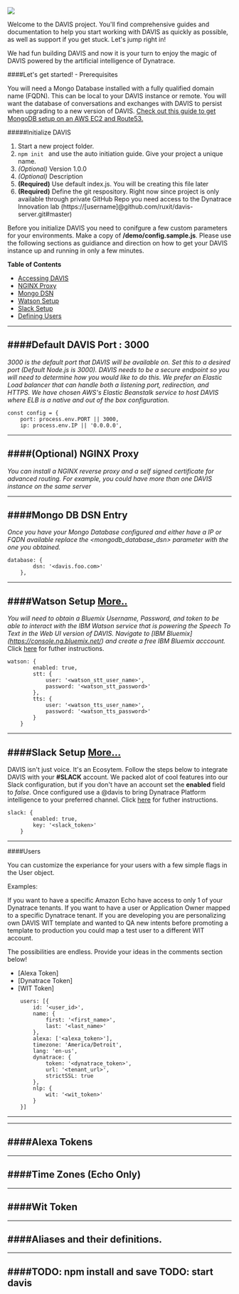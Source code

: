 
![](https://s3.amazonaws.com/davis-project/dynatrace-davis-logo.png)

Welcome to the DAVIS project. You'll find comprehensive guides and documentation to help you start working with DAVIS as quickly as possible, as well as support if you get stuck. Let's jump right in!

We had fun building DAVIS and now it is your turn to enjoy the magic of DAVIS powered by the artificial intelligence of Dynatrace.

####Let's get started! - Prerequisites

You will need a Mongo Database installed with a fully qualified domain name (FQDN). This can be local to your DAVIS instance or remote. You will want the database of conversations and exchanges with DAVIS to persist when upgrading to a new version of DAVIS. [Check out this guide to get MongoDB setup on an AWS EC2 and Route53.](https://github.com/ruxit/davis-server/blob/master/setup/Mongo.md)

#####Initialize DAVIS

1. Start a new project folder.
2. ````npm init ```` and use the auto initiation guide. Give your project a unique name.
3. *(Optional)* Version 1.0.0
4. *(Optional)* Description
5. **(Required)** Use default index.js. You will be creating this file later
6. **(Required)** Define the git respository. Right now since project is only available through private GitHub Repo you need access to the Dynatrace Innovation lab (https://[username]@github.com/ruxit/davis-server.git#master)

Before you initialize DAVIS you need to conifgure a few custom parameters for your environments. Make a copy of **/demo/config.sample.js**. Please use the following sections as guidiance and direction on how to get your DAVIS instance up and running in only a few minutes.

**Table of Contents**

- [Accessing DAVIS](https://github.com/ruxit/davis-server#default-davis-port--3000)
- [NGINX Proxy](https://github.com/ruxit/davis-server#optional-nginx-proxy)
- [Mongo DSN](https://github.com/ruxit/davis-server#mongo-db-dsn-entry)
- [Watson Setup](https://github.com/ruxit/davis-server#watson-setup-more)
- [Slack Setup](https://github.com/ruxit/davis-server#slack-setup-more)
- [Defining Users](https://github.com/ruxit/davis-server#users)

---
####Default DAVIS Port : 3000
---

*3000 is the default port that DAVIS will be available on. Set this to a desired port (Default Node.js is 3000). DAVIS needs to be a secure endpoint so you will need to determine how you would like to do this. We prefer an Elastic Load balancer that can handle both a listening port, redirection, and HTTPS. We have chosen AWS's Elastic Beanstalk service to host DAVIS where ELB is a native and out of the box configuration.*

````
const config = {
    port: process.env.PORT || 3000,
    ip: process.env.IP || '0.0.0.0',
````
---
####(Optional) NGINX Proxy
---

*You can install a NGINX reverse proxy and a self signed certificate for advanced routing. For example, you could have more than one DAVIS instance on the same server*

---
####Mongo DB DSN Entry
---

*Once you have your Mongo Database configured and either have a IP or FQDN available replace the <mongodb_database_dsn> parameter with the one you obtained.*

````
database: {
        dsn: '<davis.foo.com>'
    },
````

---
####Watson Setup [More..](https://github.com/ruxit/davis-server/blob/master/setup/watson.md)
---

*You will need to obtain a Bluemix Username, Password, and token to be able to interact with the IBM Watson service that is powering the Speech To Text in the Web UI version of DAVIS. Navigate to [IBM Bluemix] (https://console.ng.bluemix.net/) and create a free IBM Bluemix acccount.* Click [here](https://github.com/ruxit/davis-server/blob/master/setup/watson.md) for futher instructions.

````
watson: {
        enabled: true,
        stt: {
            user: '<watson_stt_user_name>',
            password: '<watson_stt_password>'
        },
        tts: {
            user: '<watson_tts_user_name>',
            password: '<watson_tts_password>'
        }
    }
````
---
####Slack Setup [More...](https://github.com/ruxit/davis-server/blob/master/setup/slack.md)
---

DAVIS isn't just voice. It's an Ecosytem. Follow the steps below to integrate DAVIS with your **#SLACK** account. We packed alot of cool features into our Slack configuration, but if you don't have an account set the **enabled** field to *false*. Once configured use a @davis to bring Dynatrace Platform intelligence to your preferred channel. Click [here](https://github.com/ruxit/davis-server/blob/master/setup/slack.md) for futher instructions.

````
slack: {
        enabled: true,
        key: '<slack_token>'
    }
````

---
####Users

You can customize the experiance for your users with a few simple flags in the User object.

Examples:

If you want to have a specific Amazon Echo have access to only 1 of your Dynatrace tenants.
If you want to have a user or Application Owner mapped to a specific Dynatrace tenant.
If you are developing you are personalizing own DAVIS WIT template and wanted to QA new intents before promoting a template to production you could map a test user to a different WIT account.

The possibilities are endless. Provide your ideas in the comments section below!

- [Alexa Token]
- [Dynatrace Token]
- [WIT Token]

````
    users: [{
        id: '<user_id>',
        name: {
            first: '<first_name>',
            last: '<last_name>'
        },
        alexa: ['<alexa_token>'],
        timezone: 'America/Detroit',
        lang: 'en-us',
        dynatrace: {
            token: '<dynatrace_token>',
            url: '<tenant_url>',
            strictSSL: true
        },
        nlp: {
            wit: '<wit_token>'
        }
    }]
````
---
---
####Alexa Tokens
---

---
####Time Zones (Echo Only)
---

---
####Wit Token
---

---
####Aliases and their definitions.
---


---
####TODO: npm install and save TODO: start davis
---
